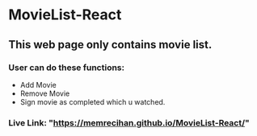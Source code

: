 # MovieList-React
## This web page only contains movie list.
### User can do these functions:
- Add Movie
- Remove Movie
- Sign movie as completed which u watched.


### Live Link: "https://memrecihan.github.io/MovieList-React/"